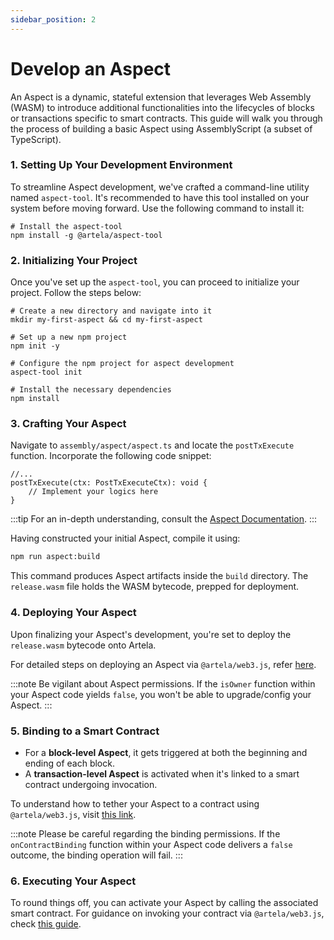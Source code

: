 ```yaml
---
sidebar_position: 2
---
```


# Develop an Aspect

An Aspect is a dynamic, stateful extension that leverages Web Assembly (WASM) to introduce additional functionalities into the lifecycles of blocks or transactions specific to smart contracts. This guide will walk you through the process of building a basic Aspect using AssemblyScript (a subset of TypeScript).

### 1. Setting Up Your Development Environment

To streamline Aspect development, we've crafted a command-line utility named `aspect-tool`. It's recommended to have this tool installed on your system before moving forward. Use the following command to install it:

```shell
# Install the aspect-tool
npm install -g @artela/aspect-tool
```

### 2. Initializing Your Project

Once you've set up the `aspect-tool`, you can proceed to initialize your project. Follow the steps below:

```shell
# Create a new directory and navigate into it
mkdir my-first-aspect && cd my-first-aspect

# Set up a new npm project
npm init -y

# Configure the npm project for aspect development
aspect-tool init

# Install the necessary dependencies
npm install
```

### 3. Crafting Your Aspect

Navigate to `assembly/aspect/aspect.ts` and locate the `postTxExecute` function. Incorporate the following code snippet:

```tsx
//...
postTxExecute(ctx: PostTxExecuteCtx): void {
    // Implement your logics here
}
```

:::tip
For an in-depth understanding, consult the [Aspect Documentation](../../aspect-in-depth/aspect-dd).
:::

Having constructed your initial Aspect, compile it using:

```bash
npm run aspect:build
```
This command produces Aspect artifacts inside the `build` directory. The `release.wasm` file holds the WASM bytecode, prepped for deployment.

### 4. Deploying Your Aspect

Upon finalizing your Aspect's development, you're set to deploy the `release.wasm` bytecode onto Artela.

For detailed steps on deploying an Aspect via `@artela/web3.js`, refer [here](../../../develop/web3js-guide).

:::note
Be vigilant about Aspect permissions. If the `isOwner` function within your Aspect code yields `false`, you won't be able to upgrade/config your Aspect.
:::

### 5. Binding to a Smart Contract

- For a **block-level Aspect**, it gets triggered at both the beginning and ending of each block.
- A **transaction-level Aspect** is activated when it's linked to a smart contract undergoing invocation.

To understand how to tether your Aspect to a contract using `@artela/web3.js`, visit [this link](../../../develop/web3js-guide).

:::note
Please be careful regarding the binding permissions. If the `onContractBinding` function within your Aspect code delivers a `false` outcome, the binding operation will fail.
:::

### 6. Executing Your Aspect

To round things off, you can activate your Aspect by calling the associated smart contract. For guidance on invoking your contract via `@artela/web3.js`, check [this guide](../../../develop/web3js-guide).
